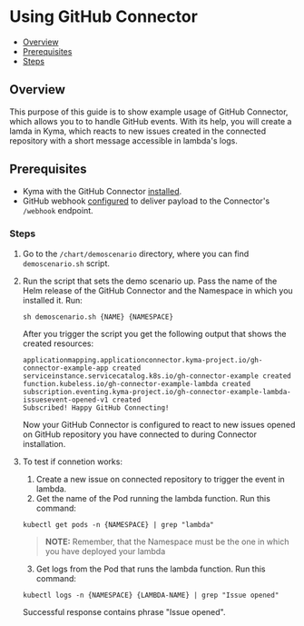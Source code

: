 # Using GitHub Connector <!-- omit in toc -->

- [Overview](#overview)
- [Prerequisites](#prerequisites)
- [Steps](#steps)

## Overview

This purpose of this guide is to show example usage of GitHub Connector, which allows you to to handle GitHub events. With its help, you will create a lamda in Kyma, which reacts to new issues created in the connected repository with a short message accessible in lambda's logs. 

## Prerequisites

- Kyma with the GitHub Connector [installed](/chart/githubconnector/README.md).
- GitHub webhook [configured](https://developer.github.com/webhooks/creating/) to deliver payload to the Connector's `/webhook` endpoint.

### Steps

1. Go to the `/chart/demoscenario` directory, where you can find `demoscenario.sh` script.

2. Run the script that sets the demo scenario up. Pass the name of the Helm release of the GitHub Connector and the Namespace in which you installed it. Run:

   ```shell
   sh demoscenario.sh {NAME} {NAMESPACE}
   ```

   After you trigger the script you get the following output that shows the created resources:

   ```
   applicationmapping.applicationconnector.kyma-project.io/gh-connector-example-app created
   serviceinstance.servicecatalog.k8s.io/gh-connector-example created
   function.kubeless.io/gh-connector-example-lambda created
   subscription.eventing.kyma-project.io/gh-connector-example-lambda-issuesevent-opened-v1 created
   Subscribed! Happy GitHub Connecting!
   ```

   Now your GitHub Connector is configured to react to new issues opened on GitHub repository you have connected to during Connector installation.

3. To test if connetion works:
    1.  Create a new issue on connected repository to trigger the event in lambda. 
    2. Get the name of the Pod running the lambda function. Run this command:

   `kubectl get pods -n {NAMESPACE} | grep "lambda"`

   >**NOTE:** Remember, that the Namespace must be the one in which you have deployed your lambda

    3. Get logs from the Pod that runs the lambda function. Run this command:

   `kubectl logs -n {NAMESPACE} {LAMBDA-NAME} | grep "Issue opened"`

    Successful response contains phrase "Issue opened".
